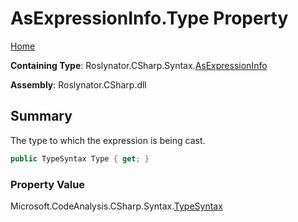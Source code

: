 <a name="_top"></a>

# AsExpressionInfo\.Type Property

[Home](../../../../../README.md#_top)

**Containing Type**: Roslynator\.CSharp\.Syntax\.[AsExpressionInfo](../README.md#_top)

**Assembly**: Roslynator\.CSharp\.dll

## Summary

The type to which the expression is being cast\.

```csharp
public TypeSyntax Type { get; }
```

### Property Value

Microsoft\.CodeAnalysis\.CSharp\.Syntax\.[TypeSyntax](https://docs.microsoft.com/en-us/dotnet/api/microsoft.codeanalysis.csharp.syntax.typesyntax)

